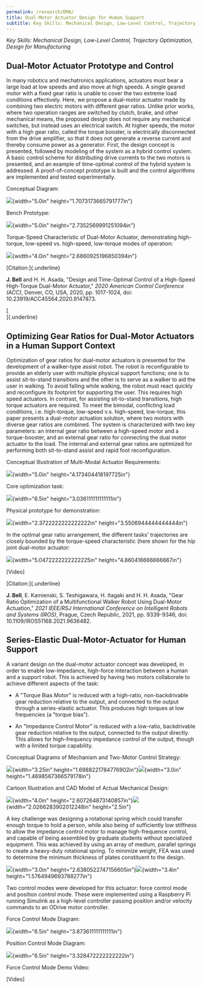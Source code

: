 ```yaml
---
permalink: /research/DMA/
title: Dual-Motor Actuator Design for Human Support
subtitle: Key Skills: Mechanical Design, Low-Level Control, Trajectory Optimization, Design for Manufacturing
---
```


*Key Skills: Mechanical Design, Low-Level Control, Trajectory
Optimization, Design for Manufacturing*

## Dual-Motor Actuator Prototype and Control

In many robotics and mechatronics applications, actuators must bear a
large load at low speeds and also move at high speeds. A single geared
motor with a fixed gear ratio is unable to cover the two extreme load
conditions effectively. Here, we propose a dual-motor actuator made by
combining two electric motors with different gear ratios. Unlike prior
works, where two operation ranges are switched by clutch, brake, and
other mechanical means, the proposed design does not require any
mechanical switches, but instead uses an electrical switch. At higher
speeds, the motor with a high gear ratio, called the torque booster, is
electrically disconnected from the drive amplifier, so that it does not
generate a reverse current and thereby consume power as a generator.
First, the design concept is presented, followed by modeling of the
system as a hybrid control system. A basic control scheme for
distributing drive currents to the two motors is presented, and an
example of time-optimal control of the hybrid system is addressed. A
proof-of-concept prototype is built and the control algorithms are
implemented and tested experimentally.

Conceptual Diagram:

![](./media/DMA/image1.png){width="5.0in"
height="1.7073173665791777in"}

Bench Prototype:

![](./media/DMA/image2.png){width="5.0in"
height="2.7352569991251094in"}

Torque-Speed Characteristic of Dual-Motor Actuator, demonstrating
high-torque, low-speed vs. high-speed, low-torque modes of operation:

![](./media/DMA/image3.png){width="4.0in"
height="2.6860925196850394in"}

[Citation:]{.underline}

**J. Bell** and H. H. Asada, \"Design and Time-Optimal Control of a
High-Speed High-Torque Dual-Motor Actuator,\" *2020 American Control
Conference (ACC)*, Denver, CO, USA, 2020, pp. 1017-1024, doi:
10.23919/ACC45564.2020.9147873.

[\
]{.underline}

## Optimizing Gear Ratios for Dual-Motor Actuators in a Human Support Context

Optimization of gear ratios for dual-motor actuators is presented for
the development of a walker-type assist robot. The robot is
reconfigurable to provide an elderly user with multiple physical support
functions; one is to assist sit-to-stand transitions and the other is to
serve as a walker to aid the user in walking. To avoid falling while
walking, the robot must react quickly and reconfigure its footprint for
supporting the user. This requires high speed actuators. In contrast,
for assisting sit-to-stand transitions, high torque actuators are
required. To meet the bimodal, conflicting load conditions, i.e.
high-torque, low-speed v.s. high-speed, low-torque, this paper presents
a dual-motor actuation solution, where two motors with diverse gear
ratios are combined. The system is characterized with two key
parameters: an internal gear ratio between a high-speed motor and a
torque-booster, and an external gear ratio for connecting the dual motor
actuator to the load. The internal and external gear ratios are
optimized for performing both sit-to-stand assist and rapid foot
reconfiguration.

Conceptual Illustration of Multi-Modal Actuator Requirements:

![](./media/DMA/image4.png){width="5.0in"
height="4.173404418197725in"}

Core optimization task:

![](./media/DMA/image5.png){width="6.5in"
height="3.036111111111111in"}

Physical prototype for demonstration:

![](./media/DMA/image6.png){width="2.3722222222222222in"
height="3.5506944444444444in"}

In the optimal gear ratio arrangement, the different tasks' trajectories
are closely bounded by the torque-speed characteristic (here shown for
the hip joint dual-motor actuator:

![](./media/DMA/image7.png){width="5.0472222222222225in"
height="4.860416666666667in"}

\[Video\]

[Citation:]{.underline}

**J. Bell**, E. Kamienski, S. Teshigawara, H. Itagaki and H. H. Asada,
\"Gear Ratio Optimization of a Multifunctional Walker Robot Using
Dual-Motor Actuation,\" *2021 IEEE/RSJ International Conference on
Intelligent Robots and Systems (IROS)*, Prague, Czech Republic, 2021,
pp. 9339-9346, doi: 10.1109/IROS51168.2021.9636482.

## Series-Elastic Dual-Motor-Actuator for Human Support

A variant design on the dual-motor actuator concept was developed, in
order to enable low-impedance, high-force interaction between a human
and a support robot. This is achieved by having two motors collaborate
to achieve different aspects of the task:

- A "Torque Bias Motor" is reduced with a high-ratio, non-backdrivable
  gear reduction relative to the output, and connected to the output
  through a series-elastic actuator. This produces high torques at low
  frequencies (a "torque bias").

- An "Impedance Control Motor" is reduced with a low-ratio, backdrivable
  gear reduction relative to the output, connected to the output
  directly. This allows for high-frequency impedance control of the
  output, though with a limited torque capability.

Conceptual Diagrams of Mechanism and Two-Motor Control Strategy:

![](./media/DMA/image8.png){width="3.25in"
height="1.6988221784776902in"}![](./media/DMA/image9.png){width="3.0in"
height="1.4698567366579178in"}

Cartoon Illustration and CAD Model of Actual Mechanical Design:

![](./media/DMA/image10.png){width="4.0in"
height="2.607264873140857in"}![](./media/DMA/image11.png){width="2.0266283902012248in"
height="2.5in"}

A key challenge was designing a rotational spring which could transfer
enough torque to hold a person, while also being of sufficiently low
stiffness to allow the impedance control motor to manage high-frequence
control, and capable of being assembled by graduate students without
specialized equipment. This was achieved by using an array of medium,
parallel springs to create a heavy-duty rotational spring. To minimize
weight, FEA was used to determine the minimum thickness of plates
constituent to the design.

![](./media/DMA/image12.jpg){width="3.0in"
height="2.6380522747156605in"}![](./media/DMA/image13.png){width="3.4in"
height="1.5764949693788277in"}

Two control modes were developed for this actuator: force control mode
and position control mode. These were implemented using a Raspberry Pi
running Simulink as a high-level controller passing position and/or
velocity commands to an ODrive motor controller.

Force Control Mode Diagram:

![](./media/DMA/image14.png){width="6.5in"
height="3.873611111111111in"}

Position Control Mode Diagram:

![](./media/DMA/image15.png){width="6.5in"
height="3.328472222222222in"}

Force Control Mode Demo Video:

\[Video\]
